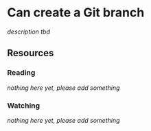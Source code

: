 # Can create a Git branch

_description tbd_

## Resources

### Reading

_nothing here yet, please add something_

### Watching

_nothing here yet, please add something_
